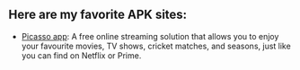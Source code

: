 <div style="text-align: left;">
            <h2>Here are my favorite APK sites:</h2>
            <ul>
                <li><a href="https://picassoappz.com/">Picasso app</a>: A free online streaming solution that allows you to
                    enjoy your favourite movies, TV shows, cricket matches, and seasons, just like you can find on Netflix or
                    Prime.</li>
            </ul>
</div>
